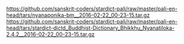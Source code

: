 <https://github.com/sanskrit-coders/stardict-pali/raw/master/pali-en-head/tars/nyanaponika-bm__2016-02-22_00-23-15.tar.gz>
<https://github.com/sanskrit-coders/stardict-pali/raw/master/pali-en-head/tars/stardict-dictd_Buddhist-Dictionary_Bhikkhu_Nyanatiloka-2.4.2__2016-02-22_00-23-15.tar.gz>
